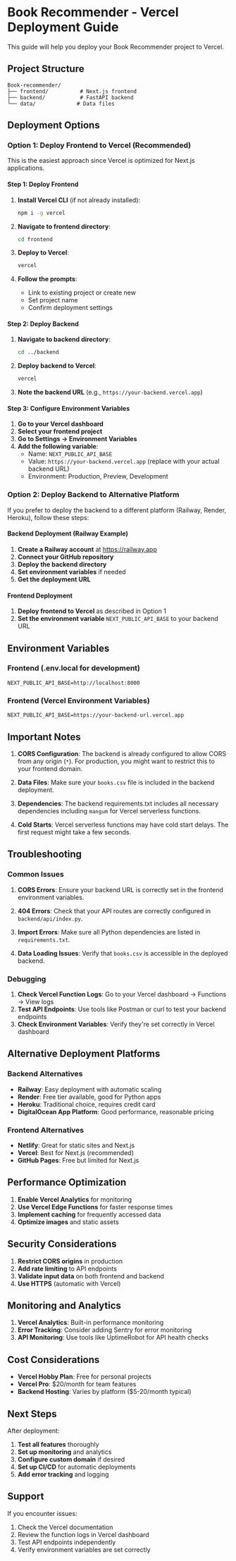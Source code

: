 # Book Recommender - Vercel Deployment Guide

This guide will help you deploy your Book Recommender project to Vercel.

## Project Structure

```
Book-recommender/
├── frontend/          # Next.js frontend
├── backend/           # FastAPI backend
└── data/             # Data files
```

## Deployment Options

### Option 1: Deploy Frontend to Vercel (Recommended)

This is the easiest approach since Vercel is optimized for Next.js applications.

#### Step 1: Deploy Frontend

1. **Install Vercel CLI** (if not already installed):
   ```bash
   npm i -g vercel
   ```

2. **Navigate to frontend directory**:
   ```bash
   cd frontend
   ```

3. **Deploy to Vercel**:
   ```bash
   vercel
   ```

4. **Follow the prompts**:
   - Link to existing project or create new
   - Set project name
   - Confirm deployment settings

#### Step 2: Deploy Backend

1. **Navigate to backend directory**:
   ```bash
   cd ../backend
   ```

2. **Deploy backend to Vercel**:
   ```bash
   vercel
   ```

3. **Note the backend URL** (e.g., `https://your-backend.vercel.app`)

#### Step 3: Configure Environment Variables

1. **Go to your Vercel dashboard**
2. **Select your frontend project**
3. **Go to Settings → Environment Variables**
4. **Add the following variable**:
   - Name: `NEXT_PUBLIC_API_BASE`
   - Value: `https://your-backend.vercel.app` (replace with your actual backend URL)
   - Environment: Production, Preview, Development

### Option 2: Deploy Backend to Alternative Platform

If you prefer to deploy the backend to a different platform (Railway, Render, Heroku), follow these steps:

#### Backend Deployment (Railway Example)

1. **Create a Railway account** at https://railway.app
2. **Connect your GitHub repository**
3. **Deploy the backend directory**
4. **Set environment variables** if needed
5. **Get the deployment URL**

#### Frontend Deployment

1. **Deploy frontend to Vercel** as described in Option 1
2. **Set the environment variable** `NEXT_PUBLIC_API_BASE` to your backend URL

## Environment Variables

### Frontend (.env.local for development)
```
NEXT_PUBLIC_API_BASE=http://localhost:8000
```

### Frontend (Vercel Environment Variables)
```
NEXT_PUBLIC_API_BASE=https://your-backend-url.vercel.app
```

## Important Notes

1. **CORS Configuration**: The backend is already configured to allow CORS from any origin (`*`). For production, you might want to restrict this to your frontend domain.

2. **Data Files**: Make sure your `books.csv` file is included in the backend deployment.

3. **Dependencies**: The backend requirements.txt includes all necessary dependencies including `mangum` for Vercel serverless functions.

4. **Cold Starts**: Vercel serverless functions may have cold start delays. The first request might take a few seconds.

## Troubleshooting

### Common Issues

1. **CORS Errors**: Ensure your backend URL is correctly set in the frontend environment variables.

2. **404 Errors**: Check that your API routes are correctly configured in `backend/api/index.py`.

3. **Import Errors**: Make sure all Python dependencies are listed in `requirements.txt`.

4. **Data Loading Issues**: Verify that `books.csv` is accessible in the deployed backend.

### Debugging

1. **Check Vercel Function Logs**: Go to your Vercel dashboard → Functions → View logs
2. **Test API Endpoints**: Use tools like Postman or curl to test your backend endpoints
3. **Check Environment Variables**: Verify they're set correctly in Vercel dashboard

## Alternative Deployment Platforms

### Backend Alternatives

- **Railway**: Easy deployment with automatic scaling
- **Render**: Free tier available, good for Python apps
- **Heroku**: Traditional choice, requires credit card
- **DigitalOcean App Platform**: Good performance, reasonable pricing

### Frontend Alternatives

- **Netlify**: Great for static sites and Next.js
- **Vercel**: Best for Next.js (recommended)
- **GitHub Pages**: Free but limited for Next.js

## Performance Optimization

1. **Enable Vercel Analytics** for monitoring
2. **Use Vercel Edge Functions** for faster response times
3. **Implement caching** for frequently accessed data
4. **Optimize images** and static assets

## Security Considerations

1. **Restrict CORS origins** in production
2. **Add rate limiting** to API endpoints
3. **Validate input data** on both frontend and backend
4. **Use HTTPS** (automatic with Vercel)

## Monitoring and Analytics

1. **Vercel Analytics**: Built-in performance monitoring
2. **Error Tracking**: Consider adding Sentry for error monitoring
3. **API Monitoring**: Use tools like UptimeRobot for API health checks

## Cost Considerations

- **Vercel Hobby Plan**: Free for personal projects
- **Vercel Pro**: $20/month for team features
- **Backend Hosting**: Varies by platform ($5-20/month typical)

## Next Steps

After deployment:

1. **Test all features** thoroughly
2. **Set up monitoring** and analytics
3. **Configure custom domain** if desired
4. **Set up CI/CD** for automatic deployments
5. **Add error tracking** and logging

## Support

If you encounter issues:

1. Check the Vercel documentation
2. Review the function logs in Vercel dashboard
3. Test API endpoints independently
4. Verify environment variables are set correctly 